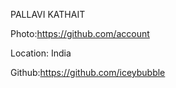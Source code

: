 PALLAVI KATHAIT

Photo:https://github.com/account

Location: India

Github:https://github.com/iceybubble
